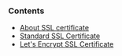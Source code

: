 <!-- usedin: [ _legacy_docker/AddOns/ssl.md, _maestro/AddOns/ssl.md, _node/addons/ssl.md, _rails/AddOns/ssl.md] -->


### Contents

*   [About SSL certificate](#about)
*   [Standard SSL Certificate](#standard-ssl)
*   [Let's Encrypt SSL Certificate](#letsencrypt-ssl)


